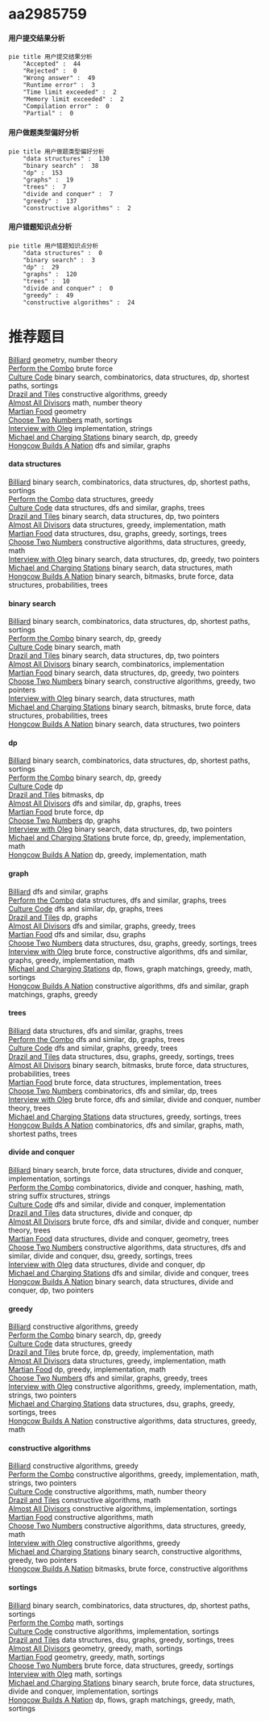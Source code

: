 # aa2985759
<!-- tabs:start -->
#### **用户提交结果分析**

```mermaid
pie title 用户提交结果分析
    "Accepted" :  44
    "Rejected" :  0
    "Wrong answer" :  49
    "Runtime error" :  3
    "Time limit exceeded" :  2
    "Memory limit exceeded" :  2
    "Compilation error" :  0
    "Partial" :  0
```
#### **用户做题类型偏好分析**

```mermaid
pie title 用户做题类型偏好分析
    "data structures" :  130
    "binary search" :  38
    "dp" :  153
    "graphs" :  19
    "trees" :  7
    "divide and conquer" :  7
    "greedy" :  137
    "constructive algorithms" :  2
```
#### **用户错题知识点分析**

```mermaid
pie title 用户错题知识点分析
    "data structures" :  0
    "binary search" :  3
    "dp" :  29
    "graphs" :  120
    "trees" :  10
    "divide and conquer" :  0
    "greedy" :  49
    "constructive algorithms" :  24
```
<!-- tabs:end -->
# 推荐题目
[Billiard](http://codeforces.com/problemset/problem/982/E)		geometry,
                        number theory		  
[Perform the Combo](http://codeforces.com/problemset/problem/1311/C)		brute force		  
[Culture Code](http://codeforces.com/problemset/problem/1197/E)		binary search,
                        combinatorics,
                        data structures,
                        dp,
                        shortest paths,
                        sortings		  
[Drazil and Tiles](http://codeforces.com/problemset/problem/515/D)		constructive algorithms,
                        greedy		  
[Almost All Divisors](http://codeforces.com/problemset/problem/1165/D)		math,
                        number theory		  
[Martian Food](http://codeforces.com/problemset/problem/77/E)		geometry		  
[Choose Two Numbers](http://codeforces.com/problemset/problem/1206/A)		math,
                        sortings		  
[Interview with Oleg](http://codeforces.com/problemset/problem/729/A)		implementation,
                        strings		  
[Michael and Charging Stations](http://codeforces.com/problemset/problem/853/D)		binary search,
                        dp,
                        greedy		  
[Hongcow Builds A Nation](https://codeforces.com/contest/745/problem/C)		dfs and similar,
                        graphs		  
<!-- tabs:start -->
#### **data structures**
[Billiard](http://codeforces.com/problemset/problem/1197/E)		binary search,
                        combinatorics,
                        data structures,
                        dp,
                        shortest paths,
                        sortings		  
[Perform the Combo](http://codeforces.com/problemset/problem/884/D)		data structures,
                        greedy		  
[Culture Code](http://codeforces.com/problemset/problem/827/D)		data structures,
                        dfs and similar,
                        graphs,
                        trees		  
[Drazil and Tiles](http://codeforces.com/problemset/problem/487/B)		binary search,
                        data structures,
                        dp,
                        two pointers		  
[Almost All Divisors](http://codeforces.com/problemset/problem/1217/E)		data structures,
                        greedy,
                        implementation,
                        math		  
[Martian Food](http://codeforces.com/problemset/problem/1408/E)		data structures,
                        dsu,
                        graphs,
                        greedy,
                        sortings,
                        trees		  
[Choose Two Numbers](http://codeforces.com/problemset/problem/1406/D)		constructive algorithms,
                        data structures,
                        greedy,
                        math		  
[Interview with Oleg](http://codeforces.com/problemset/problem/1492/C)		binary search,
                        data structures,
                        dp,
                        greedy,
                        two pointers		  
[Michael and Charging Stations](http://codeforces.com/problemset/problem/1490/G)		binary search,
                        data structures,
                        math		  
[Hongcow Builds A Nation](http://codeforces.com/problemset/problem/1479/D)		binary search,
                        bitmasks,
                        brute force,
                        data structures,
                        probabilities,
                        trees		  
#### **binary search**
[Billiard](http://codeforces.com/problemset/problem/1197/E)		binary search,
                        combinatorics,
                        data structures,
                        dp,
                        shortest paths,
                        sortings		  
[Perform the Combo](http://codeforces.com/problemset/problem/853/D)		binary search,
                        dp,
                        greedy		  
[Culture Code](http://codeforces.com/problemset/problem/483/B)		binary search,
                        math		  
[Drazil and Tiles](http://codeforces.com/problemset/problem/487/B)		binary search,
                        data structures,
                        dp,
                        two pointers		  
[Almost All Divisors](http://codeforces.com/problemset/problem/501/E)		binary search,
                        combinatorics,
                        implementation		  
[Martian Food](http://codeforces.com/problemset/problem/1492/C)		binary search,
                        data structures,
                        dp,
                        greedy,
                        two pointers		  
[Choose Two Numbers](http://codeforces.com/problemset/problem/1463/D)		binary search,
                        constructive algorithms,
                        greedy,
                        two pointers		  
[Interview with Oleg](http://codeforces.com/problemset/problem/1490/G)		binary search,
                        data structures,
                        math		  
[Michael and Charging Stations](http://codeforces.com/problemset/problem/1479/D)		binary search,
                        bitmasks,
                        brute force,
                        data structures,
                        probabilities,
                        trees		  
[Hongcow Builds A Nation](http://codeforces.com/problemset/problem/1436/E)		binary search,
                        data structures,
                        two pointers		  
#### **dp**
[Billiard](http://codeforces.com/problemset/problem/1197/E)		binary search,
                        combinatorics,
                        data structures,
                        dp,
                        shortest paths,
                        sortings		  
[Perform the Combo](http://codeforces.com/problemset/problem/853/D)		binary search,
                        dp,
                        greedy		  
[Culture Code](http://codeforces.com/problemset/problem/429/B)		dp		  
[Drazil and Tiles](http://codeforces.com/problemset/problem/1030/E)		bitmasks,
                        dp		  
[Almost All Divisors](http://codeforces.com/problemset/problem/592/D)		dfs and similar,
                        dp,
                        graphs,
                        trees		  
[Martian Food](http://codeforces.com/problemset/problem/894/A)		brute force,
                        dp		  
[Choose Two Numbers](http://codeforces.com/problemset/problem/803/E)		dp,
                        graphs		  
[Interview with Oleg](http://codeforces.com/problemset/problem/487/B)		binary search,
                        data structures,
                        dp,
                        two pointers		  
[Michael and Charging Stations](http://codeforces.com/problemset/problem/1051/C)		brute force,
                        dp,
                        greedy,
                        implementation,
                        math		  
[Hongcow Builds A Nation](http://codeforces.com/problemset/problem/651/A)		dp,
                        greedy,
                        implementation,
                        math		  
#### **graph**
[Billiard](https://codeforces.com/contest/745/problem/C)		dfs and similar,
                        graphs		  
[Perform the Combo](http://codeforces.com/problemset/problem/827/D)		data structures,
                        dfs and similar,
                        graphs,
                        trees		  
[Culture Code](http://codeforces.com/problemset/problem/592/D)		dfs and similar,
                        dp,
                        graphs,
                        trees		  
[Drazil and Tiles](http://codeforces.com/problemset/problem/803/E)		dp,
                        graphs		  
[Almost All Divisors](http://codeforces.com/problemset/problem/767/C)		dfs and similar,
                        graphs,
                        greedy,
                        trees		  
[Martian Food](http://codeforces.com/problemset/problem/1209/D)		dfs and similar,
                        dsu,
                        graphs		  
[Choose Two Numbers](http://codeforces.com/problemset/problem/1408/E)		data structures,
                        dsu,
                        graphs,
                        greedy,
                        sortings,
                        trees		  
[Interview with Oleg](http://codeforces.com/problemset/problem/1487/C)		brute force,
                        constructive algorithms,
                        dfs and similar,
                        graphs,
                        greedy,
                        implementation,
                        math		  
[Michael and Charging Stations](http://codeforces.com/problemset/problem/1437/C)		dp,
                        flows,
                        graph matchings,
                        greedy,
                        math,
                        sortings		  
[Hongcow Builds A Nation](http://codeforces.com/problemset/problem/1470/D)		constructive algorithms,
                        dfs and similar,
                        graph matchings,
                        graphs,
                        greedy		  
#### **trees**
[Billiard](http://codeforces.com/problemset/problem/827/D)		data structures,
                        dfs and similar,
                        graphs,
                        trees		  
[Perform the Combo](http://codeforces.com/problemset/problem/592/D)		dfs and similar,
                        dp,
                        graphs,
                        trees		  
[Culture Code](http://codeforces.com/problemset/problem/767/C)		dfs and similar,
                        graphs,
                        greedy,
                        trees		  
[Drazil and Tiles](http://codeforces.com/problemset/problem/1408/E)		data structures,
                        dsu,
                        graphs,
                        greedy,
                        sortings,
                        trees		  
[Almost All Divisors](http://codeforces.com/problemset/problem/1479/D)		binary search,
                        bitmasks,
                        brute force,
                        data structures,
                        probabilities,
                        trees		  
[Martian Food](http://codeforces.com/problemset/problem/1511/C)		brute force,
                        data structures,
                        implementation,
                        trees		  
[Choose Two Numbers](http://codeforces.com/problemset/problem/1499/F)		combinatorics,
                        dfs and similar,
                        dp,
                        trees		  
[Interview with Oleg](http://codeforces.com/problemset/problem/1491/E)		brute force,
                        dfs and similar,
                        divide and conquer,
                        number theory,
                        trees		  
[Michael and Charging Stations](http://codeforces.com/problemset/problem/1466/D)		data structures,
                        greedy,
                        sortings,
                        trees		  
[Hongcow Builds A Nation](http://codeforces.com/problemset/problem/1495/D)		combinatorics,
                        dfs and similar,
                        graphs,
                        math,
                        shortest paths,
                        trees		  
#### **divide and conquer**
[Billiard](http://codeforces.com/problemset/problem/1461/D)		binary search,
                        brute force,
                        data structures,
                        divide and conquer,
                        implementation,
                        sortings		  
[Perform the Combo](http://codeforces.com/problemset/problem/1466/G)		combinatorics,
                        divide and conquer,
                        hashing,
                        math,
                        string suffix structures,
                        strings		  
[Culture Code](http://codeforces.com/problemset/problem/1490/D)		dfs and similar,
                        divide and conquer,
                        implementation		  
[Drazil and Tiles](https://codeforces.com/contest/1483/problem/C)		data structures,
                        divide and conquer,
                        dp		  
[Almost All Divisors](http://codeforces.com/problemset/problem/1491/E)		brute force,
                        dfs and similar,
                        divide and conquer,
                        number theory,
                        trees		  
[Martian Food](http://codeforces.com/problemset/problem/1303/G)		data structures,
                        divide and conquer,
                        geometry,
                        trees		  
[Choose Two Numbers](http://codeforces.com/problemset/problem/1494/D)		constructive algorithms,
                        data structures,
                        dfs and similar,
                        divide and conquer,
                        dsu,
                        greedy,
                        sortings,
                        trees		  
[Interview with Oleg](http://codeforces.com/problemset/problem/1482/E)		data structures,
                        divide and conquer,
                        dp		  
[Michael and Charging Stations](http://codeforces.com/problemset/problem/566/C)		dfs and similar,
                        divide and conquer,
                        trees		  
[Hongcow Builds A Nation](http://codeforces.com/problemset/problem/1428/F)		binary search,
                        data structures,
                        divide and conquer,
                        dp,
                        two pointers		  
#### **greedy**
[Billiard](http://codeforces.com/problemset/problem/515/D)		constructive algorithms,
                        greedy		  
[Perform the Combo](http://codeforces.com/problemset/problem/853/D)		binary search,
                        dp,
                        greedy		  
[Culture Code](http://codeforces.com/problemset/problem/884/D)		data structures,
                        greedy		  
[Drazil and Tiles](http://codeforces.com/problemset/problem/1051/C)		brute force,
                        dp,
                        greedy,
                        implementation,
                        math		  
[Almost All Divisors](http://codeforces.com/problemset/problem/1217/E)		data structures,
                        greedy,
                        implementation,
                        math		  
[Martian Food](http://codeforces.com/problemset/problem/651/A)		dp,
                        greedy,
                        implementation,
                        math		  
[Choose Two Numbers](http://codeforces.com/problemset/problem/767/C)		dfs and similar,
                        graphs,
                        greedy,
                        trees		  
[Interview with Oleg](https://codeforces.com/contest/1509/problem/D)		constructive algorithms,
                        greedy,
                        implementation,
                        math,
                        strings,
                        two pointers		  
[Michael and Charging Stations](http://codeforces.com/problemset/problem/1408/E)		data structures,
                        dsu,
                        graphs,
                        greedy,
                        sortings,
                        trees		  
[Hongcow Builds A Nation](http://codeforces.com/problemset/problem/1406/D)		constructive algorithms,
                        data structures,
                        greedy,
                        math		  
#### **constructive algorithms**
[Billiard](http://codeforces.com/problemset/problem/515/D)		constructive algorithms,
                        greedy		  
[Perform the Combo](https://codeforces.com/contest/1509/problem/D)		constructive algorithms,
                        greedy,
                        implementation,
                        math,
                        strings,
                        two pointers		  
[Culture Code](https://codeforces.com/contest/1243/problem/C)		constructive algorithms,
                        math,
                        number theory		  
[Drazil and Tiles](http://codeforces.com/problemset/problem/1372/C)		constructive algorithms,
                        math		  
[Almost All Divisors](http://codeforces.com/problemset/problem/1365/F)		constructive algorithms,
                        implementation,
                        sortings		  
[Martian Food](http://codeforces.com/problemset/problem/1343/B)		constructive algorithms,
                        math		  
[Choose Two Numbers](http://codeforces.com/problemset/problem/1406/D)		constructive algorithms,
                        data structures,
                        greedy,
                        math		  
[Interview with Oleg](http://codeforces.com/problemset/problem/1493/A)		constructive algorithms,
                        greedy		  
[Michael and Charging Stations](http://codeforces.com/problemset/problem/1463/D)		binary search,
                        constructive algorithms,
                        greedy,
                        two pointers		  
[Hongcow Builds A Nation](https://codeforces.com/contest/1456/problem/B)		bitmasks,
                        brute force,
                        constructive algorithms		  
#### **sortings**
[Billiard](http://codeforces.com/problemset/problem/1197/E)		binary search,
                        combinatorics,
                        data structures,
                        dp,
                        shortest paths,
                        sortings		  
[Perform the Combo](http://codeforces.com/problemset/problem/1206/A)		math,
                        sortings		  
[Culture Code](http://codeforces.com/problemset/problem/1365/F)		constructive algorithms,
                        implementation,
                        sortings		  
[Drazil and Tiles](http://codeforces.com/problemset/problem/1408/E)		data structures,
                        dsu,
                        graphs,
                        greedy,
                        sortings,
                        trees		  
[Almost All Divisors](https://codeforces.com/contest/1496/problem/C)		geometry,
                        greedy,
                        math,
                        sortings		  
[Martian Food](http://codeforces.com/problemset/problem/1495/A)		geometry,
                        greedy,
                        math,
                        sortings		  
[Choose Two Numbers](http://codeforces.com/problemset/problem/1497/A)		brute force,
                        data structures,
                        greedy,
                        sortings		  
[Interview with Oleg](http://codeforces.com/problemset/problem/1427/A)		math,
                        sortings		  
[Michael and Charging Stations](http://codeforces.com/problemset/problem/1461/D)		binary search,
                        brute force,
                        data structures,
                        divide and conquer,
                        implementation,
                        sortings		  
[Hongcow Builds A Nation](http://codeforces.com/problemset/problem/1437/C)		dp,
                        flows,
                        graph matchings,
                        greedy,
                        math,
                        sortings		  
<!-- tabs:end -->
